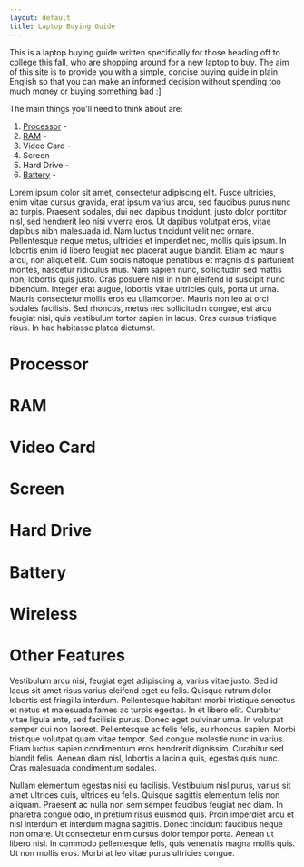 ```yaml
---
layout: default
title: Laptop Buying Guide
---
```

This is a laptop buying guide written specifically for those heading off to college this fall, who are shopping around for a new laptop to buy. The aim of this site is to provide you with a simple, concise buying guide in plain English so that you can make an informed decision without spending too much money or buying something bad :]

The main things you'll need to think about are:

1. [Processor](#processor) - 
1. [RAM](#RAM) - 
1. Video Card - 
1. Screen - 
1. Hard Drive -
1. [Battery](#battery) - 

Lorem ipsum dolor sit amet, consectetur adipiscing elit. Fusce ultricies, enim vitae cursus gravida, erat ipsum varius arcu, sed faucibus purus nunc ac turpis. Praesent sodales, dui nec dapibus tincidunt, justo dolor porttitor nisl, sed hendrerit leo nisi viverra eros. Ut dapibus volutpat eros, vitae dapibus nibh malesuada id. Nam luctus tincidunt velit nec ornare. Pellentesque neque metus, ultricies et imperdiet nec, mollis quis ipsum. In lobortis enim id libero feugiat nec placerat augue blandit. Etiam ac mauris arcu, non aliquet elit. Cum sociis natoque penatibus et magnis dis parturient montes, nascetur ridiculus mus. Nam sapien nunc, sollicitudin sed mattis non, lobortis quis justo. Cras posuere nisl in nibh eleifend id suscipit nunc bibendum. Integer erat augue, lobortis vitae ultricies quis, porta ut urna. Mauris consectetur mollis eros eu ullamcorper. Mauris non leo at orci sodales facilisis. Sed rhoncus, metus nec sollicitudin congue, est arcu feugiat nisi, quis vestibulum tortor sapien in lacus. Cras cursus tristique risus. In hac habitasse platea dictumst. 

# Processor

# RAM

# Video Card

# Screen

# Hard Drive

# Battery

# Wireless

# Other Features

Vestibulum arcu nisi, feugiat eget adipiscing a, varius vitae justo. Sed id lacus sit amet risus varius eleifend eget eu felis. Quisque rutrum dolor lobortis est fringilla interdum. Pellentesque habitant morbi tristique senectus et netus et malesuada fames ac turpis egestas. In et libero elit. Curabitur vitae ligula ante, sed facilisis purus. Donec eget pulvinar urna. In volutpat semper dui non laoreet. Pellentesque ac felis felis, eu rhoncus sapien. Morbi tristique volutpat quam vitae tempor. Sed congue molestie nunc in varius. Etiam luctus sapien condimentum eros hendrerit dignissim. Curabitur sed blandit felis. Aenean diam nisl, lobortis a lacinia quis, egestas quis nunc. Cras malesuada condimentum sodales.

Nullam elementum egestas nisi eu facilisis. Vestibulum nisl purus, varius sit amet ultrices quis, ultrices eu felis. Quisque sagittis elementum felis non aliquam. Praesent ac nulla non sem semper faucibus feugiat nec diam. In pharetra congue odio, in pretium risus euismod quis. Proin imperdiet arcu et nisl interdum et interdum magna sagittis. Donec tincidunt faucibus neque non ornare. Ut consectetur enim cursus dolor tempor porta. Aenean ut libero nisl. In commodo pellentesque felis, quis venenatis magna mollis quis. Ut non mollis eros. Morbi at leo vitae purus ultricies congue. 